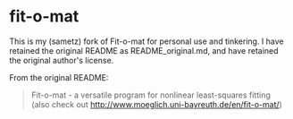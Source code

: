 # fit-o-mat

This is my (sametz) fork of Fit-o-mat for personal use and tinkering.
I have retained the original README as README_original.md,
and have retained the original author's license.

From the original README:

> Fit-o-mat - a versatile program for nonlinear least-squares fitting
> <br>(also check out http://www.moeglich.uni-bayreuth.de/en/fit-o-mat/)
